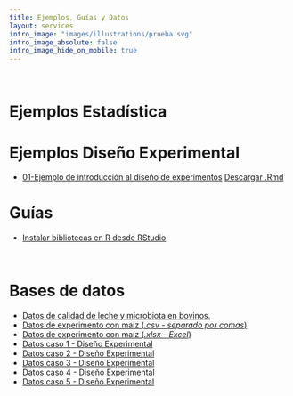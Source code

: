 ```yaml
---
title: Ejemplos, Guías y Datos
layout: services
intro_image: "images/illustrations/prueba.svg"
intro_image_absolute: false
intro_image_hide_on_mobile: true
---
```


<br>

# Ejemplos Estadística

# Ejemplos Diseño Experimental

- [01-Ejemplo de introducción al diseño de experimentos](https://rpubs.com/Edimer/876323) [Descargar .Rmd](/temas/Guides/examples_experimental_design/01-Ejemplo-PaperMicrobiota.zip)

# Guías

- [Instalar bibliotecas en R desde RStudio](/temas/Guides/01-InstallPackage.html)

<br>

# Bases de datos

- [Datos de calidad de leche y microbiota en bovinos.](/temas/data/Simpson-Calidad-Leche.xls)
- [Datos de experimento con maíz (*.csv - separado por comas*)](/temas/data/ExperimentoMaiz.csv)
- [Datos de experimento con maíz (*.xlsx - Excel*)](/temas/data/ExperimentoMaiz.xlsx)
- [Datos caso 1 - Diseño Experimental](/temas/data/EVA-Depurada.csv)
- [Datos caso 2 - Diseño Experimental](/temas/data/Suelos-Depurada.csv)
- [Datos caso 3 - Diseño Experimental](/temas/data/Agricola-Depurada.csv)
- [Datos caso 4 - Diseño Experimental](/temas/data/Alimentro-Depurada.csv)
- [Datos caso 5 - Diseño Experimental](/temas/data/PapaCanadá-Depurada.csv)